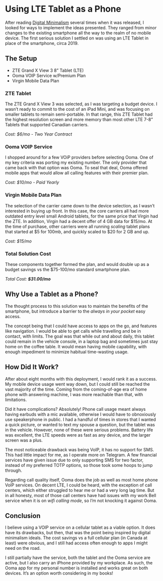 # Using LTE Tablet as a Phone


After reading [Digital Minimalism](https://www.anrdoezrs.net/click-100549456-13710612?url=https%3A%2F%2Fwww.chapters.indigo.ca%2Fen-ca%2Fbooks%2Fproduct%2F9780525536512-item.html&cjsku=978052553651) several times when it was released, I looked for ways to implement the ideas presented. They ranged from minor changes to the existing smartphone all the way to the realm of no mobile device. The first serious solution I settled on was using an LTE Tablet in place of the smartphone, circa 2019.
<!--more-->

## The Setup

- ZTE Grand X View 3 8” Tablet (LTE)
- Ooma VOIP Service w/Premium Plan
- Virgin Mobile Data Plan

### ZTE Tablet

The ZTE Grand X View 3 was selected, as I was targeting a budget device. I wasn’t ready to commit to the cost of an iPad Mini, and was focusing on smaller tablets to remain semi-portable. In that range, this ZTE Tablet had the highest resolution screen and more memory than most other LTE 7-8” Tablets that supported Canadian carriers. 

*Cost: $6/mo - Two Year Contract*


### Ooma VOIP Service

I shopped around for a few VOiP providers before selecting Ooma. One of my key criteria was porting my existing number. The only provider that came back with that option was Ooma. To seal that deal, Ooma offered mobile apps that would allow all calling features with their premier plan. 

*Cost: $10/mo - Paid Yearly*


### Virgin Mobile Data Plan

The selection of the carrier came down to the device selection, as I wasn’t interested in buying up front. In this case, the core carriers all had more outdated entry level small Android tablets, for the same price that Virgin had the ZTE. In addition, Virgin had a decent offer of 4 GB data for $15/mo. At the time of purchase, other carriers were all running *scaling* tablet plans that started at $5 for 100mb, and quickly scaled to $20 for 2 GB and up. 

*Cost: $15/mo*


### Total Solution Cost

These components together formed the plan, and would double up as a budget savings vs the $75-100/mo standard smartphone plan.

*Total Cost: **$31.00/mo***


## Why Use a Tablet as a Phone?

The thought process to this solution was to maintain the benefits of the smartphone, but introduce a barrier to the *always in your pocket* easy access.

The concept being that I could have access to apps on the go, and features like navigation. I would be able to get calls while travelling and be in contact, with limits. The goal was that while out and about daily, this tablet could remain in the vehicle console, in a laptop bag and sometimes just stay home on the coffee table. It would mean having mobile capability, with enough impediment to minimize habitual time-wasting usage.

## How Did It Work?

After about eight months with this deployment, I would rank it as a success. My mobile device usage went way down, but I could still be reached the vast majority of the time. Coming from the coming-of-age era of home phone with answering machine, I was more reachable than that, with limitations. 

Did it have complications? Absolutely! Phone call usage meant always having earbuds with a mic available, otherwise I would have to obnoxiously use speakerphone in public. I had a handful of times in stores that I wanted a quick picture, or wanted to text my spouse a question, but the tablet was in the vehicle. However, none of these were serious problems. Battery life was excellent, the LTE speeds were as fast as any device, and the larger screen was a plus.

The most noticeable drawback was being VoIP, it has no support for SMS. This had little impact for me, as I operate more on Telegram. A few financial services have given issue due to only supporting SMS for two factor, instead of my preferred TOTP options, so those took some hoops to jump through.

Regarding call quality itself, Ooma does the job as well as most home phone VoIP services. On decent LTE, I could be heard, with the exception of call centers, which either struggled to hear me or had a very long lag time. But in all honesty, most of those call centers have had issues with my work Bell service when it is on *wifi calling mode*, so I’m not knocking it against Ooma.

## Conclusion 

I believe using a VOIP service on a cellular tablet as a viable option. It does have its drawbacks, but then, that was the point being inspired by digital minimalism ideals. The cost savings vs a full cellular plan (in Canada at least) were obvious, and I still had access often enough to apps I might need on the road. 

I still partially have the service, both the tablet and the Ooma service are active, but I also carry an iPhone provided by my workplace. As such, the Ooma app for my personal number is installed and works great on both devices. It’s an option worth considering in my books!

